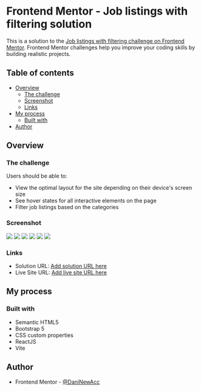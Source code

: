 # Frontend Mentor - Job listings with filtering solution

This is a solution to the [Job listings with filtering challenge on Frontend Mentor](https://www.frontendmentor.io/challenges/job-listings-with-filtering-ivstIPCt). Frontend Mentor challenges help you improve your coding skills by building realistic projects. 

## Table of contents

- [Overview](#overview)
  - [The challenge](#the-challenge)
  - [Screenshot](#screenshot)
  - [Links](#links)
- [My process](#my-process)
  - [Built with](#built-with)
- [Author](#author)

## Overview

### The challenge

Users should be able to:

- View the optimal layout for the site depending on their device's screen size
- See hover states for all interactive elements on the page
- Filter job listings based on the categories

### Screenshot

![](./screenshots/desktop-design1.PNG)
![](./screenshots/desktop-design2.PNG)
![](./screenshots/mobile-design1.PNG)
![](./screenshots/mobile-design2.PNG)
![](./screenshots/mobile-design3.PNG)
![](./screenshots/mobile-design4.PNG)


### Links

- Solution URL: [Add solution URL here](https://your-solution-url.com)
- Live Site URL: [Add live site URL here](https://your-live-site-url.com)

## My process

### Built with

- Semantic HTML5
- Bootstrap 5
- CSS custom properties
- ReactJS
- Vite

## Author

- Frontend Mentor - [@DaniNewAcc](https://www.frontendmentor.io/profile/DaniNewAcc)


